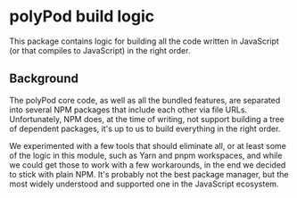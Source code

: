 # polyPod build logic

This package contains logic for building all the code written in JavaScript (or
that compiles to JavaScript) in the right order.

## Background

The polyPod core code, as well as all the bundled features, are separated into
several NPM packages that include each other via file URLs. Unfortunately, NPM
does, at the time of writing, not support building a tree of dependent packages,
it's up to us to build everything in the right order.

We experimented with a few tools that should eliminate all, or at least some of
the logic in this module, such as Yarn and pnpm workspaces, and while we could
get those to work with a few workarounds, in the end we decided to stick with
plain NPM. It's probably not the best package manager, but the most widely
understood and supported one in the JavaScript ecosystem.
